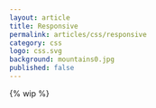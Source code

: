 ```yaml
---
layout: article
title: Responsive
permalink: articles/css/responsive
category: css
logo: css.svg
background: mountains0.jpg
published: false
---
```


{% wip %}
